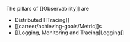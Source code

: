 The pillars of [[Observability]] are

* Distributed [[Tracing]]
* [[carreer/achieving-goals/Metric]]s
* [[Logging, Monitoring and Tracing|Logging]]